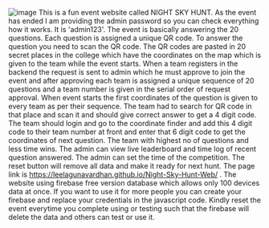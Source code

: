 ![image](https://github.com/user-attachments/assets/8cd76588-4f3f-4079-8c4a-8166f0e41700)
This is a fun event website called NIGHT SKY HUNT. As the event has ended I am providing the admin password so you can check everything how it works. It is 'admin123'. The event is basically answering the 20 questions. Each question is assigned a unique QR code. To answer the question you need to scan the QR code. The QR codes are pasted in 20 secret places in the college which have the coordinates on the map which is given to the team while the event starts. When a team registers in the backend the request is sent to admin which he must approve to join the event and after approving each team is assigned a unique sequence of 20 questions and a team number is given in the serial order of request approval. When event starts the first coordinates of the question is given to every team as per their sequence. The team had to search for QR code in that place and scan it and should give correct answer to get a 4 digit code. The team should login and go to the coordinate finder and add this 4 digit code to their team number at front and enter that 6 digit code to get the coordinates of next question. The team with highest no of questions and less time wins. The admin can view live leaderboard and time log of recent question answered. The admin can set the time of the competition. The reset button will remove all data and make it ready for next hunt. The page link is https://leelagunavardhan.github.io/Night-Sky-Hunt-Web/ . The website using firebase free version database which allows only 100 devices data at once. If you want to use it for more people you can create your firebase and replace your credentials in the javascript code. Kindly reset the event everytime you complete using or testing such that the firebase will delete the data and others can test or use it.
